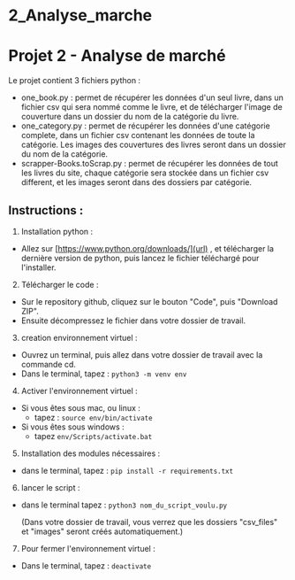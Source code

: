 # 2_Analyse_marche
# Projet 2 - Analyse de marché

Le projet contient 3 fichiers python :
- one_book.py : permet de récupérer les données d'un seul livre, dans un fichier csv qui sera nommé comme le livre, 
  et de télécharger l'image de couverture 
  dans un dossier du nom de la catégorie du livre.
- one_category.py : permet de récupérer les données d'une catégorie complete, dans un fichier csv contenant les 
  données de toute la catégorie. Les images 
  des couvertures des livres seront dans un dossier du nom de la catégorie.
- scrapper-Books.toScrap.py : permet de récupérer les données de tout les livres du site, chaque catégorie sera 
  stockée dans un fichier csv different, 
  et les images seront dans des dossiers par catégorie.


## Instructions :


1) Installation python :
- Allez sur [https://www.python.org/downloads/](url) , et télécharger la dernière version de python, puis lancez le fichier 
  téléchargé pour l'installer.

2) Télécharger le code :
- Sur le repository github, cliquez sur le bouton "Code", puis "Download ZIP".
- Ensuite décompressez le fichier dans votre dossier de travail.

3) creation environnement virtuel :
- Ouvrez un terminal, puis allez dans votre dossier de travail avec la commande cd.
- Dans le terminal, tapez : ``` python3 -m venv env ```

4) Activer l'environnement virtuel :
  - Si vous êtes sous mac, ou linux :
    - tapez : ```source env/bin/activate ```
  - Si vous êtes sous windows :
    - tapez ```env/Scripts/activate.bat```

5) Installation des modules nécessaires :
- dans le terminal, tapez : ```pip install -r requirements.txt```

6) lancer le script :
- dans le terminal tapez : ```python3 nom_du_script_voulu.py```

  (Dans votre dossier de travail, vous verrez que les dossiers "csv_files" et "images" seront créés automatiquement.)

7) Pour fermer l'environnement virtuel :
- Dans le terminal, tapez : ```deactivate ```











